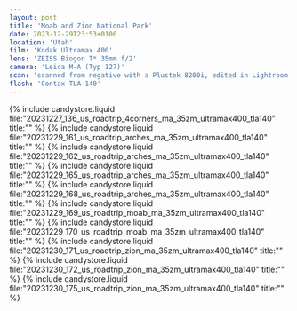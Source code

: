 ```yaml
---
layout: post
title: 'Moab and Zion National Park'
date: 2023-12-29T23:53+0100
location: 'Utah'
film: 'Kodak Ultramax 400'
lens: 'ZEISS Biogon T* 35mm f/2'
camera: 'Leica M-A (Typ 127)'
scan: 'scanned from negative with a Plustek 8200i, edited in Lightroom'
flash: 'Contax TLA 140'
---
```


{% include candystore.liquid file:"20231227_136_us_roadtrip_4corners_ma_35zm_ultramax400_tla140" title:"" %}
{% include candystore.liquid file:"20231229_161_us_roadtrip_arches_ma_35zm_ultramax400_tla140" title:"" %}
{% include candystore.liquid file:"20231229_162_us_roadtrip_arches_ma_35zm_ultramax400_tla140" title:"" %}
{% include candystore.liquid file:"20231229_165_us_roadtrip_arches_ma_35zm_ultramax400_tla140" title:"" %}
{% include candystore.liquid file:"20231229_168_us_roadtrip_arches_ma_35zm_ultramax400_tla140" title:"" %}
{% include candystore.liquid file:"20231229_169_us_roadtrip_moab_ma_35zm_ultramax400_tla140" title:"" %}
{% include candystore.liquid file:"20231229_170_us_roadtrip_moab_ma_35zm_ultramax400_tla140" title:"" %}
{% include candystore.liquid file:"20231230_171_us_roadtrip_zion_ma_35zm_ultramax400_tla140" title:"" %}
{% include candystore.liquid file:"20231230_172_us_roadtrip_zion_ma_35zm_ultramax400_tla140" title:"" %}
{% include candystore.liquid file:"20231230_175_us_roadtrip_zion_ma_35zm_ultramax400_tla140" title:"" %}